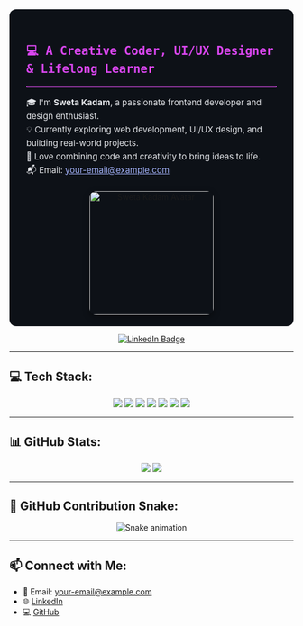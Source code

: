 <!-- About Section: Sweta Kadam -->
<div style="display: flex; align-items: center; justify-content: space-between; flex-wrap: wrap; background-color: #0d1117; padding: 20px; border-radius: 12px;">

  <!-- Left Content -->
  <div style="flex: 1; min-width: 280px; padding: 10px;">
    <h2 style="color: #d946ef; font-family: 'Fira Code', monospace; font-weight: bold;">
      💻 A Creative Coder, UI/UX Designer & Lifelong Learner
    </h2>
    <hr style="border: 1px solid #d946ef; margin: 10px 0;">
    <p style="color: #e5e7eb; font-size: 15px; line-height: 1.6;">
      🎓 I'm <strong>Sweta Kadam</strong>, a passionate frontend developer and design enthusiast.<br>
      💡 Currently exploring web development, UI/UX design, and building real-world projects.<br>
      🌱 Love combining code and creativity to bring ideas to life.<br>
      📬 Email: <a href="mailto:your-email@example.com" style="color: #a5b4fc;">your-email@example.com</a>
    </p>
  </div>

  <!-- Right Image -->
  <div style="flex: 1; min-width: 220px; text-align: center;">
    <img src="https://img.freepik.com/free-vector/cute-girl-hacker-operating-laptop-cartoon-vector-icon-illustration-people-technology-isolated-flat_138676-9487.jpg?semt=ais_items_boosted&w=740" alt="Sweta Kadam Avatar" width="220" style="border-radius: 12px; box-shadow: 0 4px 12px rgba(0,0,0,0.4);">
  </div>

</div>

























<!-- Social Badge -->
<p align="center">
  <a href="https://www.linkedin.com/in/sweta-kadam-5851a4323?utm_source=share&utm_campaign=share_via&utm_content=profile&utm_medium=android_app">
    <img src="https://img.shields.io/badge/LinkedIn-%230077B5.svg?logo=linkedin&logoColor=white" alt="LinkedIn Badge"/>
  </a>
</p>

---

## 💻 Tech Stack:
<p align="center">
  <img src="https://img.shields.io/badge/c++-%2300599C.svg?style=for-the-badge&logo=c%2B%2B&logoColor=white"/>
  <img src="https://img.shields.io/badge/java-%23ED8B00.svg?style=for-the-badge&logo=openjdk&logoColor=white"/>
  <img src="https://img.shields.io/badge/c-%2300599C.svg?style=for-the-badge&logo=c&logoColor=white"/>
  <img src="https://img.shields.io/badge/python-3670A0?style=for-the-badge&logo=python&logoColor=ffdd54"/>
  <img src="https://img.shields.io/badge/html5-%23E34F26.svg?style=for-the-badge&logo=html5&logoColor=white"/>
  <img src="https://img.shields.io/badge/css3-%231572B6.svg?style=for-the-badge&logo=css3&logoColor=white"/>
  <img src="https://img.shields.io/badge/mysql-4479A1.svg?style=for-the-badge&logo=mysql&logoColor=white"/>
</p>

---

## 📊 GitHub Stats:
<p align="center">
  <img src="https://github-readme-stats.vercel.app/api?username=Shweta-Tech-creator&theme=ocean_dark&hide_border=false&include_all_commits=true&count_private=true" />
  <img src="https://github-readme-streak-stats.herokuapp.com?user=Shweta-Tech-creator&theme=ocean_dark&hide_border=false" />
</p>

---

## 🐍 GitHub Contribution Snake:
<p align="center">
  <img src="https://github.com/Shweta-Tech-creator/Shweta-Tech-creator/blob/output/github-contribution-grid-snake.svg" alt="Snake animation" />
</p>

---

## 📫 Connect with Me:
- 📧 Email: your-email@example.com  
- 🌐 [LinkedIn](https://www.linkedin.com/in/sweta-kadam-5851a4323/)  
- 💻 [GitHub](https://github.com/Shweta-Tech-creator)

